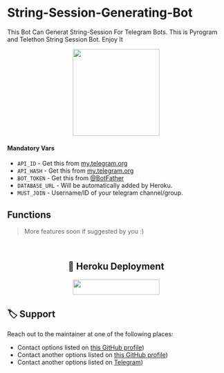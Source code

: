 # String-Session-Generating-Bot
This Bot Can Generat String-Session For Telegram Bots.  This is Pyrogram and Telethon String Session Bot. Enjoy It

<p align="center"><a href="https://github.com/RishBropromax/String-Session-Generating-Bot"><img src="https://telegra.ph/file/4f7058acd702c4041b46f.png" width="200"></a></p>

#### Mandatory Vars

- `API_ID` - Get this from [my.telegram.org](https://my.telegram.org/auth)
- `API_HASH` - Get this from [my.telegram.org](https://my.telegram.org/auth)
- `BOT_TOKEN` - Get this from [@BotFather](https://t.me/BotFather)
- `DATABASE_URL` - Will be automatically added by Heroku.
- `MUST_JOIN` - Username/ID of your telegram channel/group.

## Functions

> More features soon if suggested by you :)
<br>

<h2 align="center">  🚀 Heroku Deployment </h2>
<p align="center"><a href="https://heroku.com/deploy?template=https://github.com/RishBropromax/String-Session-Generating-Bot"> <img src="https://img.shields.io/badge/Deploy%20To%20Heroku-black?style=for-the-badge&logo=heroku" width="200" height="35.45"/></a></p>

 ## 🏷 Support

Reach out to the maintainer at one of the following places:

- Contact options listed on [this GitHub profile](https://github.com/RishBropromax))
- Contact another options listed on [this GitHub profile](https://github.com/ImRishmika))
- Contact another options listed on [Telegram](https://t.me/ImRishmika))




